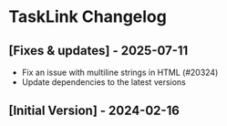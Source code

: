 # TaskLink Changelog

## [Fixes & updates] - 2025-07-11

- Fix an issue with multiline strings in HTML (#20324)
- Update dependencies to the latest versions

## [Initial Version] - 2024-02-16
